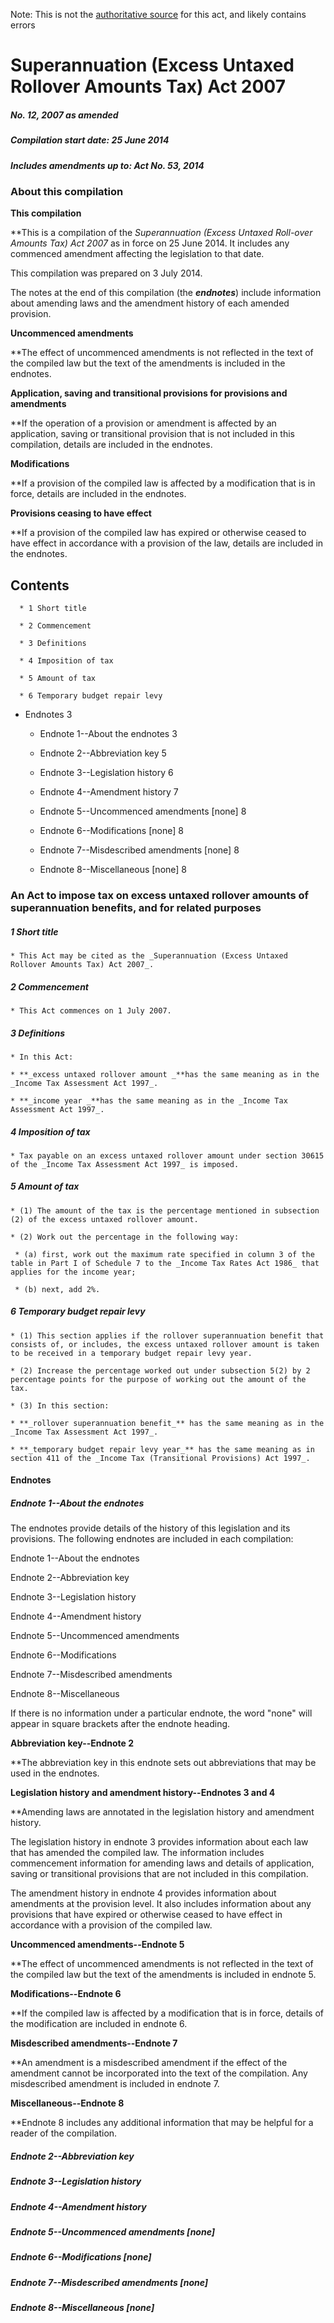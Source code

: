 Note: This is not the [authoritative source](https://www.comlaw.gov.au/Details/C2014C00322) for this act, and likely contains errors

# Superannuation (Excess Untaxed Rollover Amounts Tax) Act 2007

##### No. 12, 2007 as amended

##### Compilation start date: 25 June 2014

##### Includes amendments up to: Act No. 53, 2014

### About this compilation

**This compilation**

**This is a compilation of the _Superannuation (Excess Untaxed Roll-over Amounts Tax) Act 2007_ as in force on 25 June 2014. It includes any commenced amendment affecting the legislation to that date.

This compilation was prepared on 3 July 2014.

The notes at the end of this compilation (the **_endnotes_**) include information about amending laws and the amendment history of each amended provision.

**Uncommenced amendments**

**The effect of uncommenced amendments is not reflected in the text of the compiled law but the text of the amendments is included in the endnotes.

**Application, saving and transitional provisions for provisions and amendments**

**If the operation of a provision or amendment is affected by an application, saving or transitional provision that is not included in this compilation, details are included in the endnotes.

**Modifications**

**If a provision of the compiled law is affected by a modification that is in force, details are included in the endnotes. 

**Provisions ceasing to have effect**

**If a provision of the compiled law has expired or otherwise ceased to have effect in accordance with a provision of the law, details are included in the endnotes.

## Contents

      * 1 Short title 

      * 2 Commencement 

      * 3 Definitions 

      * 4 Imposition of tax 

      * 5 Amount of tax 

      * 6 Temporary budget repair levy 

  * Endnotes	3

     * Endnote 1--About the endnotes	3

     * Endnote 2--Abbreviation key	5

     * Endnote 3--Legislation history	6

     * Endnote 4--Amendment history	7

     * Endnote 5--Uncommenced amendments [none]	8

     * Endnote 6--Modifications [none]	8

     * Endnote 7--Misdescribed amendments [none]	8

     * Endnote 8--Miscellaneous [none]	8

### An Act to impose tax on excess untaxed rollover amounts of superannuation benefits, and for related purposes

##### 1  Short title

    * This Act may be cited as the _Superannuation (Excess Untaxed Rollover Amounts Tax) Act 2007_.

##### 2  Commencement

    * This Act commences on 1 July 2007.

##### 3  Definitions

    * In this Act: 

    * **_excess untaxed rollover amount _**has the same meaning as in the _Income Tax Assessment Act 1997_.

    * **_income year _**has the same meaning as in the _Income Tax Assessment Act 1997_.

##### 4  Imposition of tax

    * Tax payable on an excess untaxed rollover amount under section 30615 of the _Income Tax Assessment Act 1997_ is imposed.

##### 5  Amount of tax

    * (1) The amount of the tax is the percentage mentioned in subsection (2) of the excess untaxed rollover amount.

    * (2) Work out the percentage in the following way:

     * (a) first, work out the maximum rate specified in column 3 of the table in Part I of Schedule 7 to the _Income Tax Rates Act 1986_ that applies for the income year;

     * (b) next, add 2%.

##### 6  Temporary budget repair levy

    * (1) This section applies if the rollover superannuation benefit that consists of, or includes, the excess untaxed rollover amount is taken to be received in a temporary budget repair levy year.

    * (2) Increase the percentage worked out under subsection 5(2) by 2 percentage points for the purpose of working out the amount of the tax.

    * (3) In this section:

    * **_rollover superannuation benefit_** has the same meaning as in the _Income Tax Assessment Act 1997_.

    * **_temporary budget repair levy year_** has the same meaning as in section 411 of the _Income Tax (Transitional Provisions) Act 1997_.

#### Endnotes

##### Endnote 1--About the endnotes

The endnotes provide details of the history of this legislation and its provisions. The following endnotes are included in each compilation:

Endnote 1--About the endnotes

Endnote 2--Abbreviation key

Endnote 3--Legislation history

Endnote 4--Amendment history

Endnote 5--Uncommenced amendments

Endnote 6--Modifications

Endnote 7--Misdescribed amendments

Endnote 8--Miscellaneous

If there is no information under a particular endnote, the word "none" will appear in square brackets after the endnote heading.

**Abbreviation key--Endnote 2**

**The abbreviation key in this endnote sets out abbreviations that may be used in the endnotes.

**Legislation history and amendment history--Endnotes 3 and 4**

**Amending laws are annotated in the legislation history and amendment history.

The legislation history in endnote 3 provides information about each law that has amended the compiled law. The information includes commencement information for amending laws and details of application, saving or transitional provisions that are not included in this compilation.

The amendment history in endnote 4 provides information about amendments at the provision level. It also includes information about any provisions that have expired or otherwise ceased to have effect in accordance with a provision of the compiled law.

**Uncommenced amendments--Endnote 5**

**The effect of uncommenced amendments is not reflected in the text of the compiled law but the text of the amendments is included in endnote 5.

**Modifications--Endnote 6**

**If the compiled law is affected by a modification that is in force, details of the modification are included in endnote 6.

**Misdescribed amendments--Endnote 7**

**An amendment is a misdescribed amendment if the effect of the amendment cannot be incorporated into the text of the compilation. Any misdescribed amendment is included in endnote 7.

**Miscellaneous--Endnote 8**

**Endnote 8 includes any additional information that may be helpful for a reader of the compilation.

##### Endnote 2--Abbreviation key

##### Endnote 3--Legislation history

##### Endnote 4--Amendment history

##### Endnote 5--Uncommenced amendments [none]

##### Endnote 6--Modifications [none]

##### Endnote 7--Misdescribed amendments [none]

##### Endnote 8--Miscellaneous [none]

